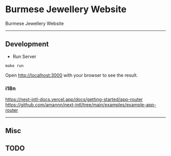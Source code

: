 # Burmese Jewellery Website
Burmese Jewellery Website

---

## Development
- Run Server
```
make run
```
Open [http://localhost:3000](http://localhost:3000) with your browser to see the result.
### i18n
https://next-intl-docs.vercel.app/docs/getting-started/app-router
https://github.com/amannn/next-intl/tree/main/examples/example-app-router

---

## Misc

## TODO

